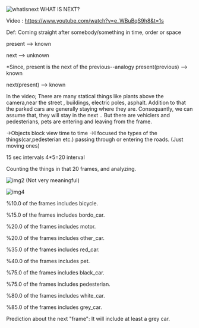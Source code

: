 
![whatisnext](https://user-images.githubusercontent.com/103535917/180663837-830014ed-3d0d-4337-b8f6-a01844d4cd90.jpg)
WHAT IS NEXT?

Video : https://www.youtube.com/watch?v=e_WBuBqS9h8&t=1s

Def: Coming straight after somebody/something in time, order or space

present  --> known

next        --> unknown

*Since, present is the next of the previous--analogy
present(previous)  --> known

next(present)          --> known


In the video;
There are many statical things like plants above the camera,near the street , buildings, electric poles, asphalt.
Addition to that the parked cars are generally staying where they are.
Consequantly, we can assume that, they will stay in the next ..
But there are vehiclers and pedesterians, pets are entering and leaving from the frame.


->Objects block view time to time
->I focused the types of the things(car,pedesterian etc.) passing through or entering the roads. (Just moving ones)

15 sec intervals
4*5=20 interval

Counting the things in that 20 frames, and analyzing.

![img2](https://user-images.githubusercontent.com/103535917/180664104-002aa429-e774-46b6-b3cc-9b47020d5259.png)
(Not very meaningful)

![img4](https://user-images.githubusercontent.com/103535917/180664117-f3d922d0-f12c-43a1-85d2-144ad4cdbaf9.png)






%10.0 of the frames includes bicycle.

%15.0 of the frames includes bordo_car.

%20.0 of the frames includes motor.

%20.0 of the frames includes other_car.

%35.0 of the frames includes red_car.

%40.0 of the frames includes pet.

%75.0 of the frames includes black_car.

%75.0 of the frames includes pedesterian.

%80.0 of the frames includes white_car.

%85.0 of the frames includes grey_car.

Prediction about the next "frame": It will include at least a grey car.
